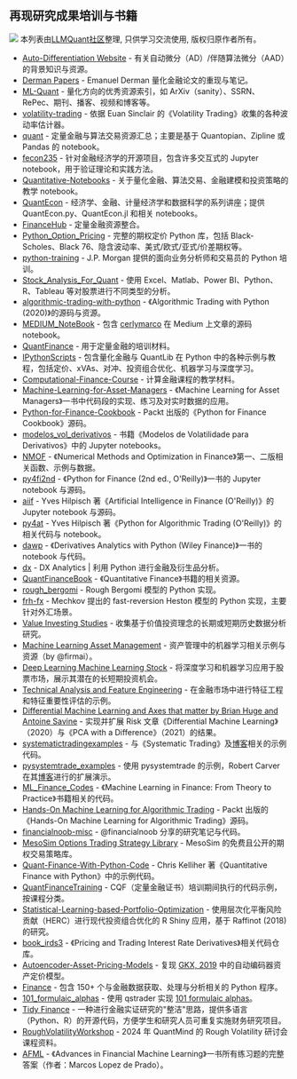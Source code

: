 ## 再现研究成果培训与书籍

![](https://fastly.jsdelivr.net/gh/bucketio/img11@main/2024/10/21/1729466068183-23134fce-3131-4262-b18c-f378d71af4f6.gif)
本列表由[LLMQuant社区](https://llmquant.com/)整理, 只供学习交流使用, 版权归原作者所有。

- [Auto-Differentiation Website](https://auto-differentiation.github.io/) - 有关自动微分（AD）/伴随算法微分（AAD）的背景知识与资源。
- [Derman Papers](https://github.com/MarcosCarreira/DermanPapers) - Emanuel Derman 量化金融论文的重现与笔记。
- [ML-Quant](https://www.ml-quant.com/) - 量化方向的优秀资源索引，如 ArXiv（sanity）、SSRN、RePec、期刊、播客、视频和博客等。
- [volatility-trading](https://github.com/jasonstrimpel/volatility-trading) - 依据 Euan Sinclair 的《Volatility Trading》收集的各种波动率估计器。
- [quant](https://github.com/paulperry/quant) - 定量金融与算法交易资源汇总；主要是基于 Quantopian、Zipline 或 Pandas 的 notebook。
- [fecon235](https://github.com/rsvp/fecon235) - 针对金融经济学的开源项目，包含许多交互式的 Jupyter notebook，用于验证理论和实践方法。
- [Quantitative-Notebooks](https://github.com/LongOnly/Quantitative-Notebooks) - 关于量化金融、算法交易、金融建模和投资策略的教学 notebook。
- [QuantEcon](https://quantecon.org/) - 经济学、金融、计量经济学和数据科学的系列讲座；提供 QuantEcon.py、QuantEcon.jl 和相关 notebooks。
- [FinanceHub](https://github.com/Finance-Hub/FinanceHub) - 定量金融资源整合。
- [Python_Option_Pricing](https://github.com/dedwards25/Python_Option_Pricing) - 完整的期权定价 Python 库，包括 Black-Scholes、Black 76、隐含波动率、美式/欧式/亚式/价差期权等。
- [python-training](https://github.com/jpmorganchase/python-training) - J.P. Morgan 提供的面向业务分析师和交易员的 Python 培训。
- [Stock_Analysis_For_Quant](https://github.com/LastAncientOne/Stock_Analysis_For_Quant) - 使用 Excel、Matlab、Power BI、Python、R、Tableau 等对股票进行不同类型的分析。
- [algorithmic-trading-with-python](https://github.com/chrisconlan/algorithmic-trading-with-python) - 《Algorithmic Trading with Python (2020)》的源码与资源。
- [MEDIUM_NoteBook](https://github.com/cerlymarco/MEDIUM_NoteBook) - 包含 [cerlymarco](https://github.com/cerlymarco) 在 Medium 上文章的源码 notebook。
- [QuantFinance](https://github.com/PythonCharmers/QuantFinance) - 用于定量金融的培训材料。
- [IPythonScripts](https://github.com/mgroncki/IPythonScripts) - 包含量化金融与 QuantLib 在 Python 中的各种示例与教程，包括定价、xVAs、对冲、投资组合优化、机器学习与深度学习。
- [Computational-Finance-Course](https://github.com/LechGrzelak/Computational-Finance-Course) - 计算金融课程的教学材料。
- [Machine-Learning-for-Asset-Managers](https://github.com/emoen/Machine-Learning-for-Asset-Managers) - 《Machine Learning for Asset Managers》一书中代码段的实现、练习及对实时数据的应用。
- [Python-for-Finance-Cookbook](https://github.com/PacktPublishing/Python-for-Finance-Cookbook) - Packt 出版的《Python for Finance Cookbook》源码。
- [modelos_vol_derivativos](https://github.com/ysaporito/modelos_vol_derivativos) - 书籍《Modelos de Volatilidade para Derivativos》中的 Jupyter notebooks。
- [NMOF](https://github.com/enricoschumann/NMOF) - 《Numerical Methods and Optimization in Finance》第一、二版相关函数、示例与数据。
- [py4fi2nd](https://github.com/yhilpisch/py4fi2nd) - 《Python for Finance (2nd ed., O'Reilly)》一书的 Jupyter notebook 与源码。
- [aiif](https://github.com/yhilpisch/aiif) - Yves Hilpisch 著《Artificial Intelligence in Finance (O'Reilly)》的 Jupyter notebook 与源码。
- [py4at](https://github.com/yhilpisch/py4at) - Yves Hilpisch 著《Python for Algorithmic Trading (O'Reilly)》的相关代码与 notebook。
- [dawp](https://github.com/yhilpisch/dawp) - 《Derivatives Analytics with Python (Wiley Finance)》一书的 notebook 与代码。
- [dx](https://github.com/yhilpisch/dx) - DX Analytics | 利用 Python 进行金融及衍生品分析。
- [QuantFinanceBook](https://github.com/LechGrzelak/QuantFinanceBook) - 《Quantitative Finance》书籍的相关资源。
- [rough_bergomi](https://github.com/ryanmccrickerd/rough_bergomi) - Rough Bergomi 模型的 Python 实现。
- [frh-fx](https://github.com/ryanmccrickerd/frh-fx) - Mechkov 提出的 fast-reversion Heston 模型的 Python 实现，主要针对外汇场景。
- [Value Investing Studies](https://github.com/euclidjda/value-investing-studies) - 收集基于价值投资理念的长期或短期历史数据分析研究。
- [Machine Learning Asset Management](https://github.com/firmai/machine-learning-asset-management) - 资产管理中的机器学习相关示例与资源（by @firmai）。
- [Deep Learning Machine Learning Stock](https://github.com/LastAncientOne/Deep-Learning-Machine-Learning-Stock) - 将深度学习和机器学习应用于股票市场，展示其潜在的长短期投资机会。
- [Technical Analysis and Feature Engineering](https://github.com/jo-cho/Technical_Analysis_and_Feature_Engineering) - 在金融市场中进行特征工程和特征重要性评估的示例。
- [Differential Machine Learning and Axes that matter by Brian Huge and Antoine Savine](https://github.com/differential-machine-learning/notebooks) - 实现并扩展 Risk 文章《Differential Machine Learning》（2020）与《PCA with a Difference》（2021）的结果。
- [systematictradingexamples](https://github.com/robcarver17/systematictradingexamples) - 与《Systematic Trading》及[博客](http://qoppac.blogspot.com)相关的示例代码。
- [pysystemtrade_examples](https://github.com/robcarver17/pysystemtrade_examples) - 使用 pysystemtrade 的示例，Robert Carver 在其[博客](http://qoppac.blogspot.com)进行的扩展演示。
- [ML_Finance_Codes](https://github.com/mfrdixon/ML_Finance_Codes) - 《Machine Learning in Finance: From Theory to Practice》书籍相关的代码。
- [Hands-On Machine Learning for Algorithmic Trading](https://github.com/packtpublishing/hands-on-machine-learning-for-algorithmic-trading) - Packt 出版的《Hands-On Machine Learning for Algorithmic Trading》源码。
- [financialnoob-misc](https://github.com/financialnoob/misc) - @financialnoob 分享的研究笔记与代码。
- [MesoSim Options Trading Strategy Library](https://github.com/deltaray-io/strategy-library) - MesoSim 的免费且公开的期权交易策略库。
- [Quant-Finance-With-Python-Code](https://github.com/lingyixu/Quant-Finance-With-Python-Code) - Chris Kelliher 著《Quantitative Finance with Python》中的示例代码。
- [QuantFinanceTraining](https://github.com/JoaoJungblut/QuantFinanceTraining) - CQF（定量金融证书）培训期间执行的代码示例，按课程分类。
- [Statistical-Learning-based-Portfolio-Optimization](https://github.com/YannickKae/Statistical-Learning-based-Portfolio-Optimization) - 使用层次化平衡风险贡献（HERC）进行现代投资组合优化的 R Shiny 应用，基于 Raffinot (2018) 的研究。
- [book_irds3](https://github.com/attack68/book_irds3) - 《Pricing and Trading Interest Rate Derivatives》相关代码仓库。
- [Autoencoder-Asset-Pricing-Models](https://github.com/RichardS0268/Autoencoder-Asset-Pricing-Models) - 复现 [GKX, 2019](https://papers.ssrn.com/sol3/papers.cfm?abstract_id=3335536) 中的自动编码器资产定价模型。
- [Finance](https://github.com/shashankvemuri/Finance) - 包含 150+ 个与金融数据获取、处理与分析相关的 Python 程序。
- [101_formulaic_alphas](https://github.com/ram-ki/101_formulaic_alphas) - 使用 qstrader 实现 [101 formulaic alphas](https://arxiv.org/ftp/arxiv/papers/1601/1601.00991.pdf)。
- [Tidy Finance](https://www.tidy-finance.org/) - 一种进行金融实证研究的"整洁"思路，提供多语言（Python、R）的开源代码，方便学生和研究人员可重复实施财务研究项目。
- [RoughVolatilityWorkshop](https://github.com/jgatheral/RoughVolatilityWorkshop) - 2024 年 QuantMind 的 Rough Volatility 研讨会课程资料。
- [AFML](https://github.com/boyboi86/AFML) - 《Advances in Financial Machine Learning》一书所有练习题的完整答案（作者：Marcos Lopez de Prado）。
